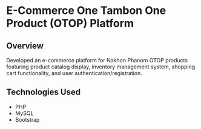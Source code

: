 # E-Commerce One Tambon One Product (OTOP) Platform

## Overview
Developed an e-commerce platform for Nakhon Phanom OTOP products featuring product catalog display, inventory management system, shopping cart functionality, and user authentication/registration. 

## Technologies Used
- PHP 
- MySQL
- Bootstrap


